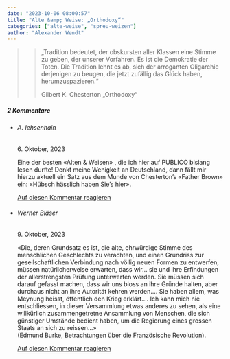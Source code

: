 ```yaml
---
date: "2023-10-06 08:00:57"
title: "Alte &amp; Weise: „Orthodoxy“"
categories: ["alte-weise", "spreu-weizen"]
author: "Alexander Wendt"
---
```


>> „Tradition bedeutet, der obskursten aller Klassen eine Stimme zu geben,
>> der unserer Vorfahren. Es ist die Demokratie der Toten. Die Tradition
>> lehnt es ab, sich der arroganten Oligarchie derjenigen zu beugen, die jetzt
>> zufällig das Glück haben, herumzuspazieren.“
>> 
>> Gilbert K. Chesterton
>> „Orthodoxy“

<!--more-->
<h5 class="comments-h">
2 Kommentare </h5>
<ul class="commentlist">
<li class="comment even thread-even depth-1 clearfix" id="li-comment-120120">
<h6 class="author">A. Iehsenhain</h6> <span class="date">6. Oktober, 2023</span>



Eine der besten «Alten &amp; Weisen» , die ich hier auf PUBLICO bislang lesen durfte! Denkt meine Wenigkeit an Deutschland, dann fällt mir hierzu aktuell ein Satz aus dem Munde von Chesterton&#8217;s «Father Brown» ein: «Hübsch hässlich haben Sie&#8217;s hier».

<a rel="nofollow" class="comment-reply-link" href="#comment-120120" data-commentid="120120" data-postid="17845" data-belowelement="comment-120120" data-respondelement="respond" data-replyto="Antworte auf A. Iehsenhain" aria-label="Antworte auf A. Iehsenhain">Auf diesen Kommentar reagieren</a> 


</li>
<li class="comment odd alt thread-odd thread-alt depth-1 clearfix" id="li-comment-120124">
<h6 class="author">Werner Bläser</h6> <span class="date">9. Oktober, 2023</span>



«Die, deren Grundsatz es ist, die alte, ehrwürdige Stimme des menschlichen Geschlechts zu verachten, und einen Grundriss zur gesellschaftlichen Verbindung nach völlig neuen Formen zu entwerfen, müssen natürlicherweise erwarten, dass wir&#8230; sie und ihre Erfindungen der allerstrengsten Prüfung unterwerfen werden. Sie müssen sich darauf gefasst machen, dass wir uns bloss an ihre Gründe halten, aber durchaus nicht an ihre Autorität kehren werden&#8230;. Sie haben allem, was Meynung heisst, öffentlich den Krieg erklärt&#8230;. Ich kann mich nie entschliessen, in dieser Versammlung etwas anderes zu sehen, als eine willkürlich zusammengetretne Ansammlung von Menschen, die sich günstiger Umstände bedient haben, um die Regierung eines grossen Staats an sich zu reissen&#8230;»<br>
(Edmund Burke, Betrachtungen über die Französische Revolution).

<a rel="nofollow" class="comment-reply-link" href="#comment-120124" data-commentid="120124" data-postid="17845" data-belowelement="comment-120124" data-respondelement="respond" data-replyto="Antworte auf Werner Bläser" aria-label="Antworte auf Werner Bläser">Auf diesen Kommentar reagieren</a> 


</li>
</ul>
